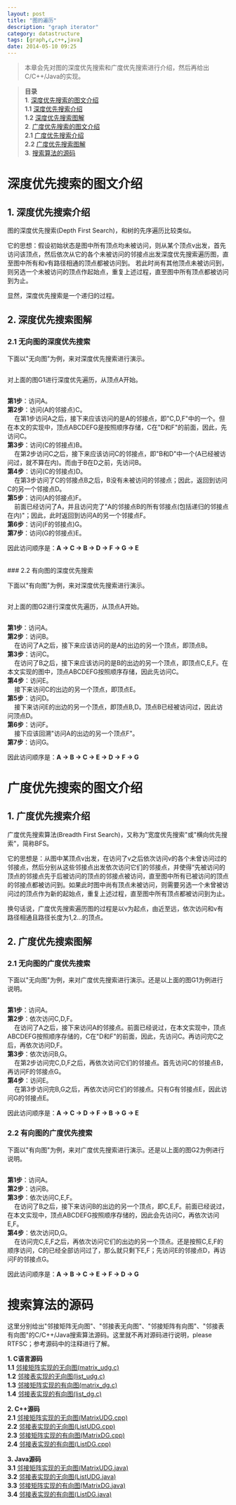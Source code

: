 ```yaml
---
layout: post
title: "图的遍历"
description: "graph iterator"
category: datastructure
tags: [graph,c,c++,java]
date: 2014-05-10 09:25
---
```



> 本章会先对图的深度优先搜索和广度优先搜索进行介绍，然后再给出C/C++/Java的实现。

> **目录**  
> **1**. [深度优先搜索的图文介绍](#anchor1)  
> **1.1** [深度优先搜索介绍](#anchor11)  
> **1.2** [深度优先搜索图解](#anchor12)  
> **2**. [广度优先搜索的图文介绍](#anchor2)  
> **2.1** [广度优先搜索介绍](#anchor21)  
> **2.2** [广度优先搜索图解](#anchor22)  
> **3**. [搜索算法的源码](#anchor3)



<a name="anchor1"></a>
# 深度优先搜索的图文介绍

<a name="anchor11"></a>
## 1. 深度优先搜索介绍

图的深度优先搜索(Depth First Search)，和树的先序遍历比较类似。  

它的思想：假设初始状态是图中所有顶点均未被访问，则从某个顶点v出发，首先访问该顶点，然后依次从它的各个未被访问的邻接点出发深度优先搜索遍历图，直至图中所有和v有路径相通的顶点都被访问到。  若此时尚有其他顶点未被访问到，则另选一个未被访问的顶点作起始点，重复上述过程，直至图中所有顶点都被访问到为止。  

显然，深度优先搜索是一个递归的过程。


<a name="anchor12"></a>
## 2. 深度优先搜索图解

### 2.1 无向图的深度优先搜索

下面以"无向图"为例，来对深度优先搜索进行演示。

<a href="https://github.com/wangkuiwu/datastructs_and_algorithm/blob/master/pictures/graph/iterator/01.jpg?raw=true"><img src="https://github.com/wangkuiwu/datastructs_and_algorithm/blob/master/pictures/graph/iterator/01.jpg?raw=true" alt="" /></a>

对上面的图G1进行深度优先遍历，从顶点A开始。

<a href="https://github.com/wangkuiwu/datastructs_and_algorithm/blob/master/pictures/graph/iterator/02.jpg?raw=true"><img src="https://github.com/wangkuiwu/datastructs_and_algorithm/blob/master/pictures/graph/iterator/02.jpg?raw=true" alt="" /></a>

**第1步**：访问A。  
**第2步**：访问(A的邻接点)C。  
  &nbsp;&nbsp;&nbsp;&nbsp;在第1步访问A之后，接下来应该访问的是A的邻接点，即"C,D,F"中的一个。但在本文的实现中，顶点ABCDEFG是按照顺序存储，C在"D和F"的前面，因此，先访问C。  
**第3步**：访问(C的邻接点)B。  
  &nbsp;&nbsp;&nbsp;&nbsp;在第2步访问C之后，接下来应该访问C的邻接点，即"B和D"中一个(A已经被访问过，就不算在内)。而由于B在D之前，先访问B。  
**第4步**：访问(C的邻接点)D。  
  &nbsp;&nbsp;&nbsp;&nbsp;在第3步访问了C的邻接点B之后，B没有未被访问的邻接点；因此，返回到访问C的另一个邻接点D。  
**第5步**：访问(A的邻接点)F。  
  &nbsp;&nbsp;&nbsp;&nbsp;前面已经访问了A，并且访问完了"A的邻接点B的所有邻接点(包括递归的邻接点在内)"；因此，此时返回到访问A的另一个邻接点F。  
**第6步**：访问(F的邻接点)G。  
**第7步**：访问(G的邻接点)E。  

因此访问顺序是：**A -> C -> B -> D -> F -> G -> E**


<br/>
### 2.2 有向图的深度优先搜索

下面以"有向图"为例，来对深度优先搜索进行演示。


<a href="https://github.com/wangkuiwu/datastructs_and_algorithm/blob/master/pictures/graph/iterator/03.jpg?raw=true"><img src="https://github.com/wangkuiwu/datastructs_and_algorithm/blob/master/pictures/graph/iterator/03.jpg?raw=true" alt="" /></a>


对上面的图G2进行深度优先遍历，从顶点A开始。

<a href="https://github.com/wangkuiwu/datastructs_and_algorithm/blob/master/pictures/graph/iterator/04.jpg?raw=true"><img src="https://github.com/wangkuiwu/datastructs_and_algorithm/blob/master/pictures/graph/iterator/04.jpg?raw=true" alt="" /></a>

**第1步**：访问A。  
**第2步**：访问B。  
  &nbsp;&nbsp;&nbsp;&nbsp;在访问了A之后，接下来应该访问的是A的出边的另一个顶点，即顶点B。  
**第3步**：访问C。  
  &nbsp;&nbsp;&nbsp;&nbsp;在访问了B之后，接下来应该访问的是B的出边的另一个顶点，即顶点C,E,F。在本文实现的图中，顶点ABCDEFG按照顺序存储，因此先访问C。  
**第4步**：访问E。  
  &nbsp;&nbsp;&nbsp;&nbsp;接下来访问C的出边的另一个顶点，即顶点E。  
**第5步**：访问D。  
  &nbsp;&nbsp;&nbsp;&nbsp;接下来访问E的出边的另一个顶点，即顶点B,D。顶点B已经被访问过，因此访问顶点D。  
**第6步**：访问F。  
  &nbsp;&nbsp;&nbsp;&nbsp;接下应该回溯"访问A的出边的另一个顶点F"。  
**第7步**：访问G。

因此访问顺序是：**A -> B -> C -> E -> D -> F -> G**



<a name="anchor2"></a>
# 广度优先搜索的图文介绍

<a name="anchor21"></a>
## 1. 广度优先搜索介绍

广度优先搜索算法(Breadth First Search)，又称为"宽度优先搜索"或"横向优先搜索"，简称BFS。  

它的思想是：从图中某顶点v出发，在访问了v之后依次访问v的各个未曾访问过的邻接点，然后分别从这些邻接点出发依次访问它们的邻接点，并使得“先被访问的顶点的邻接点先于后被访问的顶点的邻接点被访问，直至图中所有已被访问的顶点的邻接点都被访问到。如果此时图中尚有顶点未被访问，则需要另选一个未曾被访问过的顶点作为新的起始点，重复上述过程，直至图中所有顶点都被访问到为止。  

换句话说，广度优先搜索遍历图的过程是以v为起点，由近至远，依次访问和v有路径相通且路径长度为1,2...的顶点。


<a name="anchor22"></a>
## 2. 广度优先搜索图解

### 2.1 无向图的广度优先搜索

下面以"无向图"为例，来对广度优先搜索进行演示。还是以上面的图G1为例进行说明。

<a href="https://github.com/wangkuiwu/datastructs_and_algorithm/blob/master/pictures/graph/iterator/05.jpg?raw=true"><img src="https://github.com/wangkuiwu/datastructs_and_algorithm/blob/master/pictures/graph/iterator/05.jpg?raw=true" alt="" /></a>

**第1步**：访问A。  
**第2步**：依次访问C,D,F。  
 &nbsp;&nbsp;&nbsp;&nbsp;在访问了A之后，接下来访问A的邻接点。前面已经说过，在本文实现中，顶点ABCDEFG按照顺序存储的，C在"D和F"的前面，因此，先访问C。再访问完C之后，再依次访问D,F。  
**第3步**：依次访问B,G。  
 &nbsp;&nbsp;&nbsp;&nbsp;在第2步访问完C,D,F之后，再依次访问它们的邻接点。首先访问C的邻接点B，再访问F的邻接点G。  
**第4步**：访问E。  
 &nbsp;&nbsp;&nbsp;&nbsp;在第3步访问完B,G之后，再依次访问它们的邻接点。只有G有邻接点E，因此访问G的邻接点E。

因此访问顺序是：**A -> C -> D -> F -> B -> G -> E**


### 2.2 有向图的广度优先搜索

下面以"有向图"为例，来对广度优先搜索进行演示。还是以上面的图G2为例进行说明。

<a href="https://github.com/wangkuiwu/datastructs_and_algorithm/blob/master/pictures/graph/iterator/06.jpg?raw=true"><img src="https://github.com/wangkuiwu/datastructs_and_algorithm/blob/master/pictures/graph/iterator/06.jpg?raw=true" alt="" /></a>


**第1步**：访问A。  
**第2步**：访问B。  
**第3步**：依次访问C,E,F。  
 &nbsp;&nbsp;&nbsp;&nbsp;在访问了B之后，接下来访问B的出边的另一个顶点，即C,E,F。前面已经说过，在本文实现中，顶点ABCDEFG按照顺序存储的，因此会先访问C，再依次访问E,F。  
**第4步**：依次访问D,G。  
 &nbsp;&nbsp;&nbsp;&nbsp;在访问完C,E,F之后，再依次访问它们的出边的另一个顶点。还是按照C,E,F的顺序访问，C的已经全部访问过了，那么就只剩下E,F；先访问E的邻接点D，再访问F的邻接点G。

因此访问顺序是：**A -> B -> C -> E -> F -> D -> G**


<a name="anchor3"></a>
# 搜索算法的源码

这里分别给出"邻接矩阵无向图"、"邻接表无向图"、"邻接矩阵有向图"、"邻接表有向图"的C/C++/Java搜索算法源码。这里就不再对源码进行说明，please RTFSC；参考源码中的注释进行了解。

**1. C语言源码**  
**1.1** [邻接矩阵实现的无向图(matrix_udg.c)][link_matrix_udg_c_01]  
**1.2** [邻接表实现的无向图(list_udg.c)][link_list_udg_c_01]  
**1.3** [邻接矩阵实现的有向图(matrix_dg.c)][link_matrix_dg_c_01]  
**1.4** [邻接表实现的有向图(list_dg.c)][link_list_dg_c_01]  

**2. C++源码**  
**2.1** [邻接矩阵实现的无向图(MatrixUDG.cpp)][link_matrix_udg_cplus_01]  
**2.2** [邻接表实现的无向图(ListUDG.cpp)][link_list_udg_cplus_01]  
**2.3** [邻接矩阵实现的有向图(MatrixDG.cpp)][link_matrix_dg_cplus_01]  
**2.4** [邻接表实现的有向图(ListDG.cpp)][link_list_dg_cplus_01]  


**3. Java源码**  
**3.1** [邻接矩阵实现的无向图(MatrixUDG.java)][link_matrix_udg_java_01]  
**3.2** [邻接表实现的无向图(ListUDG.java)][link_list_udg_java_01]  
**3.3** [邻接矩阵实现的有向图(MatrixDG.java)][link_matrix_dg_java_01]  
**3.4** [邻接表实现的有向图(ListDG.java)][link_list_dg_java_01]  


[link_matrix_udg_c_01]: https://github.com/wangkuiwu/datastructs_and_algorithm/blob/master/source/graph/iterator/udg/c/matrix_udg.c
[link_list_udg_c_01]: https://github.com/wangkuiwu/datastructs_and_algorithm/blob/master/source/graph/iterator/udg/c/list_udg.c
[link_matrix_dg_c_01]: https://github.com/wangkuiwu/datastructs_and_algorithm/blob/master/source/graph/iterator/dg/c/matrix_dg.c
[link_list_dg_c_01]: https://github.com/wangkuiwu/datastructs_and_algorithm/blob/master/source/graph/iterator/dg/c/list_dg.c

[link_matrix_udg_cplus_01]: https://github.com/wangkuiwu/datastructs_and_algorithm/blob/master/source/graph/iterator/udg/cplus/MatrixUDG.cpp
[link_list_udg_cplus_01]: https://github.com/wangkuiwu/datastructs_and_algorithm/blob/master/source/graph/iterator/udg/cplus/ListUDG.cpp
[link_matrix_dg_cplus_01]: https://github.com/wangkuiwu/datastructs_and_algorithm/blob/master/source/graph/iterator/dg/cplus/MatrixDG.cpp
[link_list_dg_cplus_01]: https://github.com/wangkuiwu/datastructs_and_algorithm/blob/master/source/graph/iterator/dg/cplus/ListDG.cpp

[link_matrix_udg_java_01]: https://github.com/wangkuiwu/datastructs_and_algorithm/blob/master/source/graph/iterator/udg/java/MatrixUDG.java
[link_list_udg_java_01]: https://github.com/wangkuiwu/datastructs_and_algorithm/blob/master/source/graph/iterator/udg/java/ListUDG.java
[link_matrix_dg_java_01]: https://github.com/wangkuiwu/datastructs_and_algorithm/blob/master/source/graph/iterator/dg/java/MatrixDG.java
[link_list_dg_java_01]: https://github.com/wangkuiwu/datastructs_and_algorithm/blob/master/source/graph/iterator/dg/java/ListDG.java

